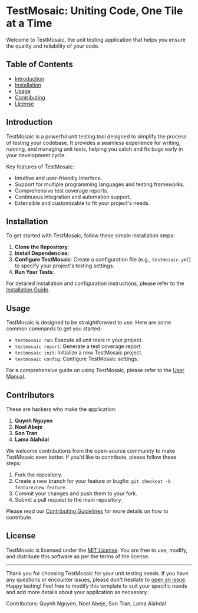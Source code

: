 # TestMosaic: Uniting Code, One Tile at a Time

Welcome to TestMosaic, the unit testing application that helps you ensure the quality and reliability of your code.

## Table of Contents

- [Introduction](#introduction)
- [Installation](#installation)
- [Usage](#usage)
- [Contributing](#contributors)
- [License](#license)

## Introduction

TestMosaic is a powerful unit testing tool designed to simplify the process of testing your codebase. It provides a seamless experience for writing, running, and managing unit tests, helping you catch and fix bugs early in your development cycle.

Key features of TestMosaic:
- Intuitive and user-friendly interface.
- Support for multiple programming languages and testing frameworks.
- Comprehensive test coverage reports.
- Continuous integration and automation support.
- Extensible and customizable to fit your project's needs.

## Installation

To get started with TestMosaic, follow these simple installation steps:

1. **Clone the Repository**:
2. **Install Dependencies**:
3. **Configure TestMosaic**:
Create a configuration file (e.g., `testmosaic.yml`) to specify your project's testing settings.
4. **Run Your Tests**:

For detailed installation and configuration instructions, please refer to the [Installation Guide](docs/installation.md).

## Usage

TestMosaic is designed to be straightforward to use. Here are some common commands to get you started:

- `testmosaic run`: Execute all unit tests in your project.
- `testmosaic report`: Generate a test coverage report.
- `testmosaic init`: Initialize a new TestMosaic project.
- `testmosaic config`: Configure TestMosaic settings.

For a comprehensive guide on using TestMosaic, please refer to the [User Manual](docs/user-manual.md).

## Contributors

These are hackers who make the application:
1. **Quynh Nguyen**
2. **Noel Abeje**
3. **Son Tran**
4. **Lama Alahdal**

We welcome contributions from the open-source community to make TestMosaic even better. If you'd like to contribute, please follow these steps:

1. Fork the repository.
2. Create a new branch for your feature or bugfix: `git checkout -b feature/new-feature`.
3. Commit your changes and push them to your fork.
4. Submit a pull request to the main repository.

Please read our [Contributing Guidelines](CONTRIBUTING.md) for more details on how to contribute.

## License

TestMosaic is licensed under the [MIT License](LICENSE). You are free to use, modify, and distribute this software as per the terms of the license.

---

Thank you for choosing TestMosaic for your unit testing needs. If you have any questions or encounter issues, please don't hesitate to [open an issue](https://github.com/your-username/TestMosaic/issues). Happy testing!
Feel free to modify this template to suit your specific needs and add more details about your application as necessary.







Contributors: Quynh Nguyen, Noel Abeje, Son Tran, Lama Alahdal
